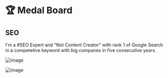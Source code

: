 # 🏆 Medal Board 

## SEO
I'm a #SEO Expert and "Not Content Creator" with rank 1 of Google Search in a competetive keyword with big companes in five consecutive years.

![image](https://github.com/mohsenxad/mohsenxad.github.io/assets/3274057/a6810625-176b-4f7a-a57b-c7ef14838aea)

![image](https://github.com/mohsenxad/mohsenxad.github.io/assets/3274057/addf0a16-3840-4db3-ac0c-bb44a17b2fa7)

